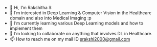 - 👋 Hi, I’m Rakshitha S
- 👀 I’m interested in Deep Learning & Computer Vision in the Healthcare domain and also into Medical Imaging :p
- 🌱 I’m currently learning various Deep Learning models and how to implement them
- 💞️ I’m looking to collaborate on anything that involves DL in Healthcare.
- 📫 How to reach me on my mail ID srakshi2000@gmail.com

<!---
rakshitha02/rakshitha02 is a ✨ special ✨ repository because its `README.md` (this file) appears on your GitHub profile.
You can click the Preview link to take a look at your changes.
--->
